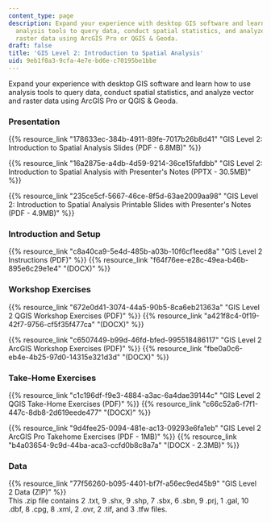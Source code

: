 ```yaml
---
content_type: page
description: Expand your experience with desktop GIS software and learn how to use
  analysis tools to query data, conduct spatial statistics, and analyze vector and
  raster data using ArcGIS Pro or QGIS & Geoda.
draft: false
title: 'GIS Level 2: Introduction to Spatial Analysis'
uid: 9eb1f8a3-9cfa-4e7e-bd6e-c70195be1bbe
---
```

Expand your experience with desktop GIS software and learn how to use analysis tools to query data, conduct spatial statistics, and analyze vector and raster data using ArcGIS Pro or QGIS & Geoda.

### Presentation

{{% resource_link "178633ec-384b-4911-89fe-7017b26b8d41" "GIS Level 2: Introduction to Spatial Analysis Slides (PDF - 6.8MB)" %}}

{{% resource_link "16a2875e-a4db-4d59-9214-36ce15fafdbb" "GIS Level 2: Introduction to Spatial Analysis with Presenter's Notes (PPTX - 30.5MB)" %}}

{{% resource_link "235ce5cf-5667-46ce-8f5d-63ae2009aa98" "GIS Level 2: Introduction to Spatial Analysis Printable Slides with Presenter's Notes (PDF - 4.9MB)" %}}

### Introduction and Setup

{{% resource_link "c8a40ca9-5e4d-485b-a03b-10f6cf1eed8a" "GIS Level 2 Instructions (PDF)" %}} {{% resource_link "f64f76ee-e28c-49ea-b46b-895e6c29e1e4" "(DOCX)" %}}

### Workshop Exercises

{{% resource_link "672e0d41-3074-44a5-90b5-8ca6eb21363a" "GIS Level 2 QGIS Workshop Exercises (PDF)" %}} {{% resource_link "a421f8c4-0f19-42f7-9756-cf5f35f477ca" "(DOCX)" %}}

{{% resource_link "c6507449-b99d-46fd-bfed-995518486117" "GIS Level 2 ArcGIS Workshop Exercises (PDF)" %}} {{% resource_link "fbe0a0c6-eb4e-4b25-97d0-14315e321d3d" "(DOCX)" %}}

### Take-Home Exercises

{{% resource_link "c1c196df-f9e3-4884-a3ac-6a4dae39144c" "GIS Level 2 QGIS Take-Home Exercises (PDF)" %}} {{% resource_link "c66c52a6-f7f1-447c-8db8-2d619eede477" "(DOCX)" %}}

{{% resource_link "9d4fee25-0094-481e-ac13-09293e6fa1eb" "GIS Level 2 ArcGIS Pro Takehome Exercises (PDF - 1MB)" %}} {{% resource_link "b4a03654-9c9d-44ba-aca3-ccfd0b8c8a7a" "(DOCX - 2.3MB)" %}}

### Data

{{% resource_link "77f56260-b095-4401-bf7f-a56ec9ed45b9" "GIS Level 2 Data (ZIP)" %}}    
This .zip file contains 2 .txt, 9 .shx, 9 .shp, 7 .sbx, 6 .sbn, 9 .prj, 1 .gal, 10 .dbf, 8 .cpg, 8 .xml, 2 .ovr, 2 .tif, and 3 .tfw files.
